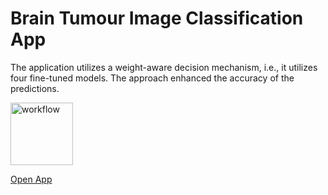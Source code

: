 # Brain Tumour Image Classification App

The application utilizes a weight-aware decision mechanism, i.e., it utilizes four fine-tuned models. The approach enhanced the accuracy of the predictions.

<img src="https://github.com/user-attachments/assets/fcb6727e-85a0-4715-9c4e-b72bd81e573d" alt="workflow" width="100">

<a href="https://brain-tumour-image-classification-application-210924.streamlit.app/">Open App</a>
